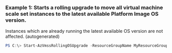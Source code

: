 ### Example 1: Starts a rolling upgrade to move all virtual machine scale set instances to the latest available Platform Image OS version.
Instances which are already running the latest available OS version are not affected. (autogenerated)
```powershell
PS C:\> Start-AzVmssRollingOSUpgrade -ResourceGroupName MyResourceGroup -VMScaleSetName VMSS001
```

